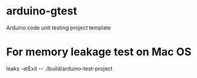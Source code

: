# arduino-gtest
Arduino code unit testing project template

# For memory leakage test on Mac OS
leaks -atExit -- ./build/arduino-test-project